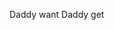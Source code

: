 Daddy want
Daddy get
<!---
edgariane/edgariane is a ✨ special ✨ repository because its `README.md` (this file) appears on your GitHub profile.
You can click the Preview link to take a look at your changes.
--->
